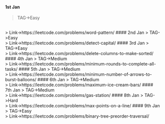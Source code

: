 #### 1st Jan
> TAG->Easy
<br>
> Link->https://leetcode.com/problems/word-pattern/
#### 2nd Jan
> TAG->Easy
<br>
> Link->https://leetcode.com/problems/detect-capital/
#### 3rd Jan
> TAG->Easy
<br>
> Link->https://leetcode.com/problems/delete-columns-to-make-sorted/
#### 4th Jan
> TAG->Medium
<br>
> Link->https://leetcode.com/problems/minimum-rounds-to-complete-all-tasks/
#### 5th Jan
> TAG->Medium
<br>
> Link->https://leetcode.com/problems/minimum-number-of-arrows-to-burst-balloons/
#### 6th Jan
> TAG->Medium
<br>
> Link->https://leetcode.com/problems/maximum-ice-cream-bars/
#### 7th Jan
> TAG->Medium
<br>
> Link->https://leetcode.com/problems/gas-station/
#### 8th Jan
> TAG->Hard
<br>
> Link->https://leetcode.com/problems/max-points-on-a-line/
#### 9th Jan
> TAG->Easy
<br>
> Link->https://leetcode.com/problems/binary-tree-preorder-traversal/
